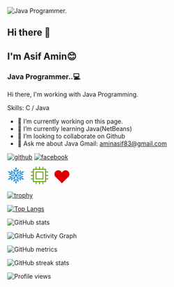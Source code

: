 ![Java Programmer.](https://www.careergirls.org/wp-content/uploads/2015/06/Computer_Programmer1920X10180.jpg)

## Hi there 👋
## I'm Asif Amin😊
### Java Programmer..💻


Hi there, I'm working with Java Programming.

Skills: C / Java

- 🔭 I’m currently working on this page. 
- 🌱 I’m currently learning Java(NetBeans) 
- 👯 I’m looking to collaborate on Github 
- 💬 Ask me about Java 
  Gmail: aminasif83@gmail.com

[<img src='https://cdn.jsdelivr.net/npm/simple-icons@3.0.1/icons/github.svg' alt='github' height='40'>](https://github.com/AminAsif)  [<img src='https://cdn.jsdelivr.net/npm/simple-icons@3.0.1/icons/facebook.svg' alt='facebook' height='40'>](https://www.facebook.com/asif.amin.52493)  

<a href='https://archiveprogram.github.com/'><img src='https://raw.githubusercontent.com/acervenky/animated-github-badges/master/assets/acbadge.gif' width='40' height='40'></a> <a href='https://docs.github.com/en/developers'><img src='https://raw.githubusercontent.com/acervenky/animated-github-badges/master/assets/devbadge.gif' width='40' height='40'></a> <a href='https://docs.github.com/en/github/supporting-the-open-source-community-with-github-sponsors'><img src='https://raw.githubusercontent.com/acervenky/animated-github-badges/master/assets/sponsorbadge.gif' width='35' height='35'></a> 

[![trophy](https://github-profile-trophy.vercel.app/?username=AminAsif)](https://github.com/ryo-ma/github-profile-trophy)

[![Top Langs](https://github-readme-stats.vercel.app/api/top-langs/?username=AminAsif)](https://github.com/anuraghazra/github-readme-stats)

![GitHub stats](https://github-readme-stats.vercel.app/api?username=AminAsif&show_icons=true&count_private=true)  

![GitHub Activity Graph](https://activity-graph.herokuapp.com/graph?username=AminAsif)  

![GitHub metrics](https://metrics.lecoq.io/AminAsif)  

![GitHub streak stats](https://github-readme-streak-stats.herokuapp.com/?user=AminAsif)  

![Profile views](https://gpvc.arturio.dev/AminAsif)  
